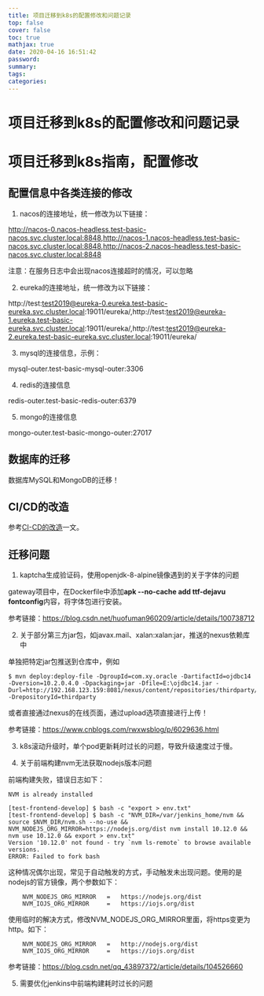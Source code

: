 ```yaml
---
title: 项目迁移到k8s的配置修改和问题记录
top: false
cover: false
toc: true
mathjax: true
date: 2020-04-16 16:51:42
password:
summary:
tags:
categories:
---
```


# 项目迁移到k8s的配置修改和问题记录

# 项目迁移到k8s指南，配置修改

## 配置信息中各类连接的修改

1. nacos的连接地址，统一修改为以下链接：

http://nacos-0.nacos-headless.test-basic-nacos.svc.cluster.local:8848,http://nacos-1.nacos-headless.test-basic-nacos.svc.cluster.local:8848,http://nacos-2.nacos-headless.test-basic-nacos.svc.cluster.local:8848

注意：在服务日志中会出现nacos连接超时的情况，可以忽略

2. eureka的连接地址，统一修改为以下链接：

http://test:test2019@eureka-0.eureka.test-basic-eureka.svc.cluster.local:19011/eureka/,http://test:test2019@eureka-1.eureka.test-basic-eureka.svc.cluster.local:19011/eureka/,http://test:test2019@eureka-2.eureka.test-basic-eureka.svc.cluster.local:19011/eureka/

3. mysql的连接信息，示例：

mysql-outer.test-basic-mysql-outer:3306

4. redis的连接信息

redis-outer.test-basic-redis-outer:6379


5. mongo的连接信息

mongo-outer.test-basic-mongo-outer:27017

## 数据库的迁移

数据库MySQL和MongoDB的迁移！

## CI/CD的改造

参考[CI-CD的改造](http://192.168.123.159:8181/test/document/env-dev/blob/master/01.%E4%BD%BF%E7%94%A8%E8%AF%B4%E6%98%8E/k8s%E7%9B%B8%E5%85%B3%E6%96%87%E6%A1%A3/CI-CD%E7%9A%84%E6%94%B9%E9%80%A0.md)一文。

## 迁移问题

1. kaptcha生成验证码，使用openjdk-8-alpine镜像遇到的关于字体的问题

gateway项目中，在Dockerfile中添加**apk --no-cache add ttf-dejavu fontconfig**内容，将字体包进行安装。

参考链接：https://blog.csdn.net/huofuman960209/article/details/100738712

2. 关于部分第三方jar包，如javax.mail、xalan:xalan:jar，推送的nexus依赖库中

单独把特定jar包推送到仓库中，例如

```
$ mvn deploy:deploy-file -DgroupId=com.xy.oracle -DartifactId=ojdbc14 -Dversion=10.2.0.4.0 -Dpackaging=jar -Dfile=E:\ojdbc14.jar -Durl=http://192.168.123.159:8081/nexus/content/repositories/thirdparty/ -DrepositoryId=thirdparty

```

或者直接通过nexus的在线页面，通过upload选项直接进行上传！

参考链接：https://www.cnblogs.com/rwxwsblog/p/6029636.html

3. k8s滚动升级时，单个pod更新耗时过长的问题，导致升级速度过于慢。


4. 关于前端构建nvm无法获取nodejs版本问题

前端构建失败，错误日志如下：

```
NVM is already installed

[test-frontend-develop] $ bash -c "export > env.txt"
[test-frontend-develop] $ bash -c "NVM_DIR=/var/jenkins_home/nvm && source $NVM_DIR/nvm.sh --no-use && NVM_NODEJS_ORG_MIRROR=https://nodejs.org/dist nvm install 10.12.0 && nvm use 10.12.0 && export > env.txt"
Version '10.12.0' not found - try `nvm ls-remote` to browse available versions.
ERROR: Failed to fork bash 

```

这种情况偶尔出现，常见于自动触发的方式，手动触发未出现问题。使用的是nodejs的官方镜像，两个参数如下：

```
	NVM_NODEJS_ORG_MIRROR	=   https://nodejs.org/dist
    NVM_IOJS_ORG_MIRROR     =   https://iojs.org/dist

```

使用临时的解决方式，修改NVM_NODEJS_ORG_MIRROR里面，将https变更为http。如下：

```
	NVM_NODEJS_ORG_MIRROR	=   http://nodejs.org/dist
    NVM_IOJS_ORG_MIRROR     =   https://iojs.org/dist

```

参考链接：https://blog.csdn.net/qq_43897372/article/details/104526660

5. 需要优化jenkins中前端构建耗时过长的问题

